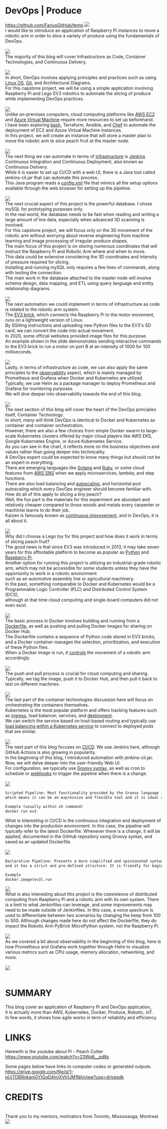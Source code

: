 # DevOps | Produce
https://github.com/FariusGitHub/temp
![](https://github.com/FariusGitHub/temp/blob/main/image/image25.png)</br>
I would like to introduce an application of Raspberry Pi instances to move a robotic arm in order to slice a variety of produce using the fundamentals of DevOps.</br></br>
![](https://github.com/FariusGitHub/temp/blob/main/image/image26.png)</br>
The majority of this blog will cover Infrastructure as Code, Container Technologies, and Continuous Delivery.</br></br>
![](https://github.com/FariusGitHub/temp/blob/main/image/image27.png)</br>
In short, DevOps involves applying principles and practices such as using [Linux OS](https://github.com/FariusGitHub/temp/blob/main/code/01_DevOps_Fundamentals_Linux_OS.md), [Git](https://github.com/FariusGitHub/temp/blob/main/code/02_DevOps_Fundamentals_Git_GitHub.md), and Architectural Diagrams. </br>
For this capstone project, we will be using a simple application involving Raspberry Pi and Lego EV3 robotics to automate the slicing of produce while implementing DevOps practices.</br></br>
![](https://github.com/FariusGitHub/temp/blob/main/image/image28.png)</br>
Unlike on-premises computers, cloud computing platforms like [AWS EC2](https://github.com/FariusGitHub/temp/blob/main/code/03_Terraform_VPC_EC2.md#example-of-ec2-with-ansible) and [Azure Virtual Machine](https://github.com/FariusGitHub/temp/blob/main/code/03_Terraform_VPC_EC2.md#example-of-azure-vm-setup-with-terraform) require more resources to set up beforehand. <br>
I have been exploring [bash](https://medium.com/p/23f568a31353/edit), Terraform, Ansible, and [Chef](https://github.com/FariusGitHub/chef-ec2) to automate the deployment of EC2 and Azure Virtual Machine instances. </br>
In this project, we will create an instance that will store a master plan to move the robotic arm to slice peach fruit at the master node.</br></br>
![](https://github.com/FariusGitHub/temp/blob/main/image/image29.png)</br>
The next thing we can automate in terms of [infrastructure](https://github.com/FariusGitHub/temp/blob/main/code/06_Terraform_Jenkins.md) is [Jenkins](https://github.com/FariusGitHub/temp/blob/main/code/11a_CICD_jenkins_console_output.md) Continuous Integration and Continuous Deployment, also known as Continuous Delivery. </br>
While it is easier to set up CI/CD with a web UI, there is a Java tool called jenkins-cli.jar that can automate this process. </br>
This Java program reads a [config.xml](https://raw.githubusercontent.com/FariusGitHub/temp/main/image/image22.png) file that mimics all the setup options available through the web browser for setting up the pipeline.</br></br>
![](https://github.com/FariusGitHub/temp/blob/main/image/image30.png)</br>
The next crucial aspect of this project is the powerful database. I chose mySQL for prototyping purposes only. </br>
In the real world, the database needs to be fast when reading and writing a large amount of live data, especially when advanced 3D scanning is involved. </br>
For this capstone project, we will focus only on the 3D movement of the robotic arm without worrying about reverse engineering from machine learning and image processing of irregular produce shapes. </br>
The main focus of this project is on storing numerous coordinates that will instruct the Raspberry Pi and Robotic Arm where and when to move. </br>
This data could be extensive considering the 3D coordinates and intensity of pressure required for slicing. </br>
Installing and running mySQL only requires a few lines of commands, along with testing the connection. </br>
The main work in the database attached to the master node will involve schema design, data mapping, and ETL using query language and entity relationship diagrams.</br></br>
![](https://github.com/FariusGitHub/temp/blob/main/image/image31.png)</br>
The next automation we could implement in terms of infrastructure as code is related to the robotic arm system. </br>
The [EV3 brick](https://education.lego.com/en-us/product-resources/mindstorms-ev3/teacher-resources/python-for-ev3/), which connects the Raspberry Pi to the motor movement, runs on a lightweight version of Linux. </br>
By SSHing instructions and uploading new Python files to the EV3's SD card, we can convert the code into actual movement. </br>
In 2020, some official websites provided image files for this purpose. </br>
An example shown in the slide demonstrates sending interactive commands to the EV3 brick to run a motor on port B at an intensity of 1000 for 100 milliseconds.</br></br>
![](https://github.com/FariusGitHub/temp/blob/main/image/image32.png)</br>
Lastly, in terms of infrastructure as code, we can also apply the same principles to the [observability](https://github.com/FariusGitHub/temp/blob/main/code/07_Terraform_Grafana.md) aspect, which is mainly managed by Prometheus and Grafana when Docker and Kubernetes are utilized. </br>
Typically, we use Helm as a package manager to deploy Prometheus and Grafana for monitoring purposes.</br>
We will dive deeper into observability towards the end of this blog.</br></br>
![](https://github.com/FariusGitHub/temp/blob/main/image/image33.png)</br>
The next section of this blog will cover the heart of the DevOps principles itself, Container Technology. </br>
In short, many will think DevOps is identical to Docker and Kubernetes as container and container orchestration. </br>
However, there are also a few choices from simple Docker swarm to large-scale Kubernetes clusters offered by major cloud players like AWS EKS, Google Kubernetes Engine, or Azure Kubernetes Service. </br>
As you can see in the chart, it reflects more on the business objectives and values rather than going deeper into technicality. </br>
A DevOps expert could be expected to know many things but should not be an expert in everything. </br>
There are emerging languages like [Golang](https://github.com/FariusGitHub/crd) and [Ruby](https://medium.com/p/14ffb11cd6cd/edit), or some cloud features from [AWS SNS](https://medium.com/p/9538f74936d9/edit) when we apply microservices, lambda, and step functions. </br> 
There are also load balancing and [autoscaling](https://medium.com/p/c340ddde64de/edit), and horizontal pod autoscaling which every DevOps engineer should become familiar with. </br> 
How do all of this apply to slicing a tiny peach? </br>
Well, the fun part is the materials for this experiment are abundant and relatively cheaper compared to those woods and metals every carpenter or machinist learns to do their job. </br>
Kaizen is famously known as [continuous improvement](https://en.wikipedia.org/wiki/DevOps), and in DevOps, it is all about it.</br></br>
![](https://github.com/FariusGitHub/temp/blob/main/image/image34.png)</br>
Why did I choose a Lego toy for this project and how does it work in terms of slicing peach fruit? </br> 
The good news is that since EV3 was introduced in 2013, it may take seven years for this affordable platform to become as popular as [Python](https://github.com/FariusGitHub/temp/tree/main/code) and [Raspberry Pi](https://www.ev3dev.org/). </br>
Another option for running this project is utilizing an industrial-grade robotic arm, which may not be accessible for some students unless they have the opportunity to work in a robotic environment </br>
such as an automotive assembly line or agricultural machinery. </br>
In the past, something comparable to Docker and Kubernetes would be a Programmable Logic Controller (PLC) and Distributed Control System (DCS), </br>
although at that time cloud computing and single-board computers did not even exist.</br></br>
![](https://github.com/FariusGitHub/temp/blob/main/image/image35.png)</br>
The basic process in Docker involves building and running from a [Dockerfile](https://github.com/FariusGitHub/temp/blob/main/code/08_Docker_Dockerfile_Design.md), as well as pushing and pulling Docker images for sharing on Docker Hub. </br>
The Dockerfile contains a sequence of Python code stored in EV3 bricks, and a Docker container manages the selection, prioritization, and execution of these Python files. </br> 
When a Docker image is run, it [controls](https://www.ev3dev.org/docs/tutorials/connecting-to-the-internet-via-usb/) the movement of a robotic arm accordingly.</br></br>
![](https://github.com/FariusGitHub/temp/blob/main/image/image36.png)</br>
The push and pull process is crucial for cloud computing and sharing. </br>
Typically, we tag the image, push it to Docker Hub, and then pull it back to test on different machines.</br></br>
![](https://github.com/FariusGitHub/temp/blob/main/image/image37.png)</br>
The last part of the container technologies discussion here will focus on orchestrating the containers themselves. </br>
Kubernetes is the most popular platform and offers tracking features such as [ingress](https://github.com/FariusGitHub/temp/blob/main/code/ingress.yaml), load balancer, services, and [deployment](https://github.com/FariusGitHub/temp/blob/main/code/deployment.yaml). </br>
We can switch the service based on host-based routing and typically use [load balancing within a Kubernetes service](https://github.com/FariusGitHub/temp/blob/main/code/LoadBalancerService.yaml) to connect to deployed pods that are similar.</br></br>
![](https://github.com/FariusGitHub/temp/blob/main/image/image38.png)</br>
The next part of this blog focuses on [CI/CD](https://github.com/FariusGitHub/temp/blob/main/code/11_CICD_setup.md). We use Jenkins here, although GitHub Actions is also growing in popularity. </br>
In the beginning of this blog, I introduced automation with jenkins-cli.jar. Now, we will delve deeper into the user-friendly Web UI. </br>
For configuration, we typically use [Groovy syntax](https://github.com/FariusGitHub/temp/blob/main/code/Jenkinsfile_github), as well as cron to schedule or [webhooks](https://github.com/FariusGitHub/Example_Webpage) to trigger the pipeline when there is a change.</br></br>
![](https://github.com/FariusGitHub/temp/blob/main/image/image39.png)</br>
```txt
Scripted Pipeline: Most functionality provided by the Groovy language is made available to Scripted Pipeline,
which means it can be an expressive and flexible tool and it is ideal choice for power-users with complex requirements. 

Example (usually within sh command)
docker run ev3
```
What is interesting in CI/CD is the continuous integration and deployment of changes into the production environment. In this case, the pipeline will typically refer to the latest Dockerfile. Whenever there is a change, it will be applied, documented in the GitHub repository using Groovy syntax, and saved as an updated Dockerfile.</br></br>
![](https://github.com/FariusGitHub/temp/blob/main/image/image40.png)</br>
```txt
Declarative Pipeline: Presents a more simplified and opinionated syntax. It must be enclosed with a pipeline block
and it has a strict and pre-defined structure. It is friendly for beginners. 

Example
docker.image(ev3).run
```
![](https://github.com/FariusGitHub/temp/blob/main/image/image41.png)</br>
What is also interesting about this project is the coexistence of distributed computing from Raspberry Pi and a robotic arm with its own system. There is a limit to what Jenkinfiles can leverage, and some improvements may need to be made outside of Jenkinfiles. In this case, a voice spectrum is used to differentiate between two scenarios by changing the beep from 100 to 500. Although changes made here do not affect the Dockerfile, they do impact the Robotic Arm PyBrick MicroPython system, not the Raspberry Pi.</br></br>
![](https://github.com/FariusGitHub/temp/blob/main/image/image42.png)</br>
As we covered a bit about observability in the beginning of this blog, here is how Prometheus and Grafana work together through Helm to visualize various metrics such as CPU usage, memory allocation, networking, and more.</br></br>
![](https://github.com/FariusGitHub/temp/blob/main/image/image43.png)</br></br>

# SUMMARY
This blog cover an application of Raspberry Pi and DevOps application, </br>
It is actually more than AWS, Kubernetes, Docker, Produce, Robotic, IoT. </br>
In few words, it shows how agile works in term of reliability and efficiency. </br>

# LINKS
Herewith is the youtube about Pi - Peach Cutter </br>
https://www.youtube.com/watch?v=23Wq8__pd8s </br>

Some pages below have links to computer codes or generated outputs.</br> 
https://drive.google.com/file/d/1-pUiTDBRnkanjGYIGqD4miXVh1JM1Nji/view?usp=drivesdk</br>

# CREDITS
</br>Thank you to my mentors, motivators from Toronto, Mississauga, Montreal.</br>
![](https://github.com/FariusGitHub/temp/blob/main/image/image24.png)
